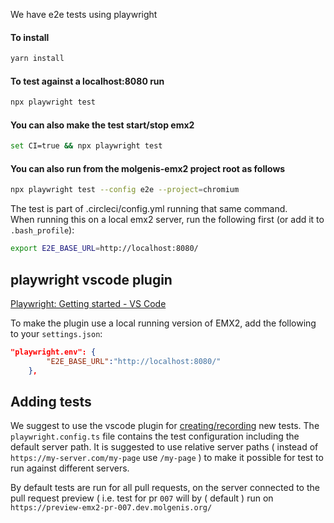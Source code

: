 We have e2e tests using playwright

#### To install
```bash
yarn install
```

#### To test against a localhost:8080 run
```bash
npx playwright test
```

#### You can also make the test start/stop emx2
```bash
set CI=true && npx playwright test
```

#### You can also run from the molgenis-emx2 project root as follows
```bash
npx playwright test --config e2e --project=chromium
```

The test is part of .circleci/config.yml running that same command.  
When running this on a local emx2 server, run the following first (or add it to `.bash_profile`):
```bash
export E2E_BASE_URL=http://localhost:8080/
```

## playwright vscode plugin

[Playwright: Getting started - VS Code](https://playwright.dev/docs/getting-started-vscode)

To make the plugin use a local running version of EMX2, add the following to your `settings.json`:

```json
"playwright.env": {
        "E2E_BASE_URL":"http://localhost:8080/"
    }, 
```

## Adding tests

We suggest to use the vscode plugin for [creating/recording](https://playwright.dev/docs/codegen) new tests. The `playwright.config.ts` file contains the test configuration including the default server path. It is suggested to use relative server paths ( instead of `https://my-server.com/my-page` use `/my-page` ) to make it possible for test to run against different servers.

By default tests are run for all pull requests, on the server connected to the pull request preview ( i.e. test for pr `007` will  by ( default ) run on `https://preview-emx2-pr-007.dev.molgenis.org/`